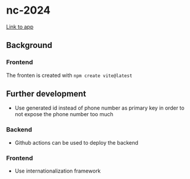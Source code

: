 # nc-2024

[Link to app](https://nc-2024-614d0.web.app/)

## Background

### Frontend
The fronten is created with `npm create vite@latest`

## Further development

* Use generated id instead of phone number as primary key in order to not expose the phone number too much

### Backend
* Github actions can be used to deploy the backend

### Frontend
* Use internationalization framework